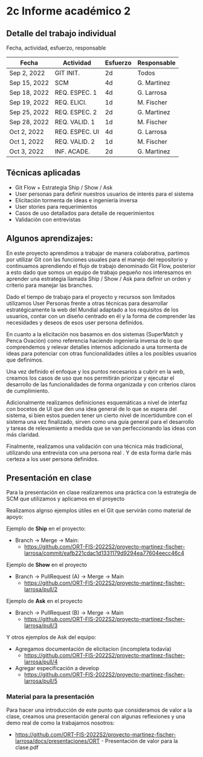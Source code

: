 # 2c Informe académico 2

## Detalle del trabajo individual

Fecha, actividad, esfuerzo, responsable

Fecha | Actividad | Esfuerzo | Responsable
--- | --- | --- | ---
| Sep 2, 2022 | GIT INIT. | 2d | Todos
| Sep 15, 2022 | SCM | 4d | G. Martinez
| Sep 18, 2022 | REQ. ESPEC. 1 | 4d | G. Larrosa
| Sep 19, 2022 | REQ. ELICI.  | 1d | M. Fischer
| Sep 25, 2022 | REQ. ESPEC. 2 | 2d | G. Martinez
| Sep 28, 2022 | REQ. VALID. 1 | 1d | M. Fischer
| Oct 2, 2022 | REQ. ESPEC. UI | 4d | G. Larrosa
| Oct 1, 2022 | REQ. VALID. 2 | 1d | M. Fischer
| Oct 3, 2022 | INF. ACADE. | 2d | G. Martinez

## Técnicas aplicadas

- Git Flow + Estrategia Ship / Show / Ask
- User personas para definir nuestros usuarios de interés para el sistema
- Elicitación tormenta de ideas e ingeniería inversa
- User stories para requerimientos
- Casos de uso detallados para detalle de requerimientos
- Validación con entrevistas

## Algunos aprendizajes: 
En este proyecto aprendimos a trabajar de manera colaborativa, partimos por utilizar Git con las funciones usuales para el manejo del repositorio y continuamos aprendiendo el flujo de trabajo denominado Git Flow, posterior a esto dado que somos un equipo de trabajo pequeño nos interesamos en aprender una estrategia llamada Ship / Show / Ask para definir un orden y criterio para manejar las branches.

Dado el tiempo de trabajo para el proyecto y recursos son limitados utilizamos User Personas frente a otras técnicas para desarrollar estratégicamente la web del Mundial adaptado a los requisitos de los usuarios, contar con un diseño centrado en él y la forma de comprender las necesidades y deseos de esos user persona definidos. 

En cuanto a la elicitación nos basamos en dos sistemas (SuperMatch y Penca Ovación) como referencia haciendo ingeniería inversa de lo que comprendemos y relevar detalles internos adicionado a una tormenta de ideas para potenciar con otras funcionalidades útiles a los posibles usuarios que definimos.

Una vez definido el enfoque y los puntos necesarios a cubrir en la web, creamos los casos de uso que nos permitirán priorizar y ejecutar el desarrollo de las funcionalidades de forma organizada y con criterios claros de cumplimiento. 

Adicionalmente realizamos definiciones esquemáticas a nivel de interfaz con bocetos de UI que den una idea general de lo que se espera del sistema, si bien estos pueden tener un cierto nivel de incertidumbre con el sistema una vez finalizado, sirven como una guía general para el desarrollo y tareas de relevamiento a medida que se van perfeccionando las ideas con más claridad.

Finalmente, realizamos una validación con una técnica más tradicional, utilizando una entrevista con una persona real . Y de esta forma darle más certeza a los user persona definidos.

## Presentación en clase

Para la presentación en clase realizaremos una práctica con la estrategia de SCM que utilizamos y aplicamos en el proyecto

Realizamos algnso ejemplos útiles en el Git que servirán como material de apoyo:

Ejemplo de **Ship** en el proyecto:
- Branch → Merge → Main: 
  - https://github.com/ORT-FIS-2022S2/proyecto-martinez-fischer-larrosa/commit/eafb221cdac1d1331179d9294ea77604eecc46c4

Ejemplo de **Show** en el proyecto
- Branch → PullRequest (A) → Merge → Main
  - https://github.com/ORT-FIS-2022S2/proyecto-martinez-fischer-larrosa/pull/2

Ejemplo de **Ask** en el proyecto
- Branch → PullRequest (B) → Merge → Main
  - https://github.com/ORT-FIS-2022S2/proyecto-martinez-fischer-larrosa/pull/3

Y otros ejemplos de Ask del equipo:
- Agregamos documentación de elicitacion (incompleta todavía) 
  - https://github.com/ORT-FIS-2022S2/proyecto-martinez-fischer-larrosa/pull/4
- Agregar especificación a develop 
  - https://github.com/ORT-FIS-2022S2/proyecto-martinez-fischer-larrosa/pull/5 


###  Material para la presentación
Para hacer una introducción de este punto que consideramos de valor a la clase, creamos una presentación general con algunas reflexiones y una demo real de como la trabajamos nosotros:
- https://github.com/ORT-FIS-2022S2/proyecto-martinez-fischer-larrosa/docs/presentaciones/ORT - Presentación de valor para la clase.pdf
